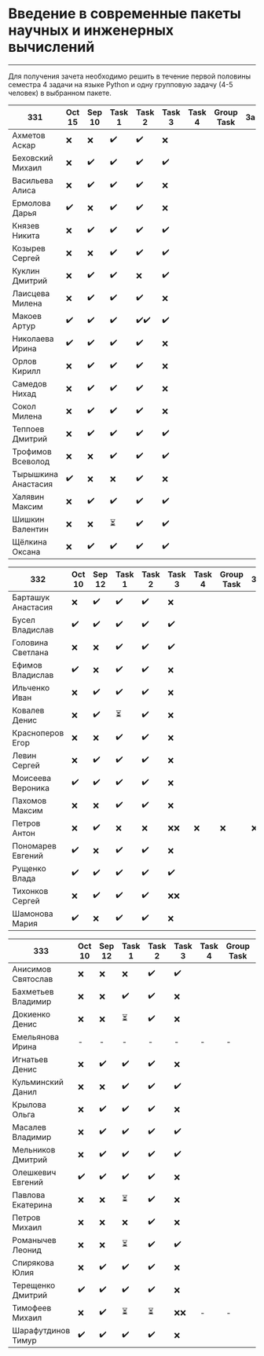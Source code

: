 # Введение в современные пакеты научных и инженерных вычислений
---
Для получения зачета необходимо решить в течение первой половины семестра 4 задачи на языке Python и одну групповую задачу (4-5 человек) в выбранном пакете.

| 331 | Oct 15 | Sep 10 | Task 1 | Task 2 | Task 3 | Task 4 | Group Task |Зачет|
| ------ | ------ | ------ | ------ | ------ | ------ | ------ | ------ | ------ |
| Ахметов Аскар |❌|❌|✔️|✔️|❌||||
| Беховский Михаил |❌|✔️|✔️|✔️|✔️||||
| Васильева Алиса |❌|✔️|✔️|✔️|❌||||
| Ермолова Дарья |✔️|❌|✔️|✔️|❌||||
| Князев Никита |❌|✔️|✔️|✔️|✔️||||
| Козырев Сергей |❌|❌|✔️|✔️|✔️||||
| Куклин Дмитрий |❌|✔️|✔️|❌|✔️||||
| Лаисцева Милена |❌|✔️|✔️|✔️|❌||||
| Макоев Артур |✔️|✔️|✔️|✔️✔️|✔️||||
| Николаева Ирина |✔️|✔️|✔️|✔️|❌||||
| Орлов Кирилл |❌|✔️|✔️|✔️|❌||||
| Самедов Нихад |❌|✔️|✔️|✔️|❌||||
| Сокол Милена |❌|✔️|✔️|✔️|❌||||
| Теппоев Дмитрий |❌|✔️|✔️|✔️|✔️||||
| Трофимов Всеволод |❌|❌|✔️|✔️|✔️||||
| Тырышкина Анастасия |✔️|❌|❌|✔️|❌||||
| Халявин Максим |❌|✔️|✔️|✔️|✔️||||
| Шишкин Валентин |❌|❌|⏳|✔️|✔️||||
| Щёлкина Оксана |❌|✔️|✔️|✔️|✔️|||||


| 332| Oct 10 | Sep 12 | Task 1 | Task 2 | Task 3 | Task 4 | Group Task |Зачет|
| ------ | ------ | ------ | ------ | ------ | ------ | ------ | ------ | ------ |
| Барташук Анастасия |❌|✔️|✔️|✔️|❌||||
| Бусел Владислав |✔️|✔️|✔️|✔️|✔️||||
| Головина Светлана |❌|❌|✔️|✔️|✔️||||
| Ефимов Владислав |✔️|❌|✔️|✔️|❌||||
| Ильченко Иван |❌|✔️|✔️|✔️|❌||||
| Ковалев Денис |❌|✔️|⏳|✔️|❌||||
| Красноперов Егор |❌|❌|✔️|✔️|❌||||
| Левин Сергей |❌|✔️|✔️|✔️|❌||||
| Моисеева Вероника |✔️|✔️|✔️|✔️|❌||||
| Пахомов Максим |❌|❌|✔️|✔️|❌||||
| Петров Антон |❌|✔️|❌|❌|❌❌|❌|❌|❌|
| Пономарев Евгений |✔️|❌|✔️|✔️|❌||||
| Рущенко Влада |✔️|✔️|✔️|✔️|✔️||||
| Тихонков Сергей |❌|✔️|✔️|✔️|❌❌||||
| Шамонова Мария |✔️|❌|✔️|✔️|❌|||||

| 333| Oct 10| Sep 12 | Task 1 | Task 2 | Task 3 | Task 4 | Group Task |Зачет|
| ------ | ------ | ------ | ------ | ------ | ------ | ------ | ------ | ------ |
| Анисимов Святослав |❌|❌|❌|✔️|✔️||||
| Бахметьев Владимир |❌|❌|✔️|✔️|❌||||
| Докиенко Денис |❌|❌|⏳|✔️|❌||||
| Емельянова Ирина |-|-|-|-|-|-|-|-|
| Игнатьев Денис |❌|✔️|✔️|✔️|❌||||
| Кульминский Данил |❌|❌|✔️|✔️|✔️||||
| Крылова Ольга |❌|✔️|✔️|✔️|❌||||
| Масалев Владимир |❌|✔️|✔️|✔️|✔️||||
| Мельников Дмитрий |❌|✔️|✔️|✔️|✔️||||
| Олешкевич Евгений |✔️|✔️|✔️|✔️|❌||||
| Павлова Екатерина |❌|❌|⏳|✔️|❌||||
| Петров Михаил |❌ |❌|❌|✔️|❌||||
| Романычев Леонид |❌|❌|⏳|✔️|✔️||||
| Спирякова Юлия |❌ |✔️|✔️|✔️|❌||||
| Терещенко Дмитрий |✔️|✔️|✔️|✔️|❌||||
| Тимофеев Михаил |❌|✔️|⏳|⏳|❌❌|-|-|-|
| Шарафутдинов Тимур |✔️|✔️|✔️|✔️|❌||||

